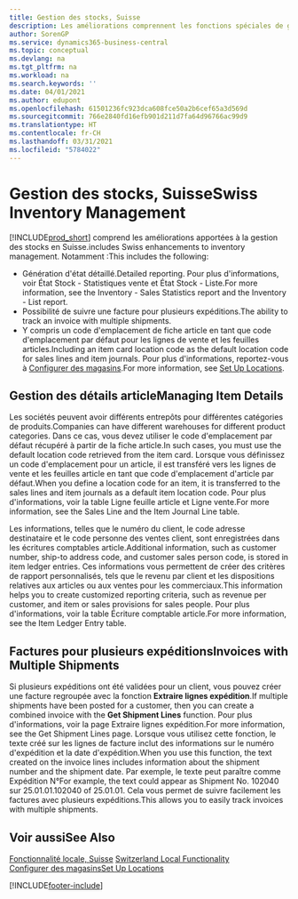```yaml
---
title: Gestion des stocks, Suisse
description: Les améliorations comprennent les fonctions spéciales de gestion des stocks en Suisse.
author: SorenGP
ms.service: dynamics365-business-central
ms.topic: conceptual
ms.devlang: na
ms.tgt_pltfrm: na
ms.workload: na
ms.search.keywords: ''
ms.date: 04/01/2021
ms.author: edupont
ms.openlocfilehash: 61501236fc923dca608fce50a2b6cef65a3d569d
ms.sourcegitcommit: 766e2840fd16efb901d211d7fa64d96766ac99d9
ms.translationtype: HT
ms.contentlocale: fr-CH
ms.lasthandoff: 03/31/2021
ms.locfileid: "5784022"
---
```

# <a name="swiss-inventory-management"></a><span data-ttu-id="5cdad-103">Gestion des stocks, Suisse</span><span class="sxs-lookup"><span data-stu-id="5cdad-103">Swiss Inventory Management</span></span>
[!INCLUDE[prod_short](../../includes/prod_short.md)] <span data-ttu-id="5cdad-104">comprend les améliorations apportées à la gestion des stocks en Suisse.</span><span class="sxs-lookup"><span data-stu-id="5cdad-104">includes Swiss enhancements to inventory management.</span></span> <span data-ttu-id="5cdad-105">Notamment :</span><span class="sxs-lookup"><span data-stu-id="5cdad-105">This includes the following:</span></span>  

- <span data-ttu-id="5cdad-106">Génération d'état détaillé.</span><span class="sxs-lookup"><span data-stu-id="5cdad-106">Detailed reporting.</span></span>  <span data-ttu-id="5cdad-107">Pour plus d'informations, voir État Stock - Statistiques vente et État Stock - Liste.</span><span class="sxs-lookup"><span data-stu-id="5cdad-107">For more information, see the Inventory - Sales Statistics report and the Inventory - List report.</span></span>  
- <span data-ttu-id="5cdad-108">Possibilité de suivre une facture pour plusieurs expéditions.</span><span class="sxs-lookup"><span data-stu-id="5cdad-108">The ability to track an invoice with multiple shipments.</span></span>  
- <span data-ttu-id="5cdad-109">Y compris un code d'emplacement de fiche article en tant que code d'emplacement par défaut pour les lignes de vente et les feuilles articles.</span><span class="sxs-lookup"><span data-stu-id="5cdad-109">Including an item card location code as the default location code for sales lines and item journals.</span></span> <span data-ttu-id="5cdad-110">Pour plus d'informations, reportez-vous à [Configurer des magasins](../../inventory-how-setup-locations.md).</span><span class="sxs-lookup"><span data-stu-id="5cdad-110">For more information, see [Set Up Locations](../../inventory-how-setup-locations.md).</span></span>

## <a name="managing-item-details"></a><span data-ttu-id="5cdad-111">Gestion des détails article</span><span class="sxs-lookup"><span data-stu-id="5cdad-111">Managing Item Details</span></span>  
<span data-ttu-id="5cdad-112">Les sociétés peuvent avoir différents entrepôts pour différentes catégories de produits.</span><span class="sxs-lookup"><span data-stu-id="5cdad-112">Companies can have different warehouses for different product categories.</span></span> <span data-ttu-id="5cdad-113">Dans ce cas, vous devez utiliser le code d'emplacement par défaut récupéré à partir de la fiche article.</span><span class="sxs-lookup"><span data-stu-id="5cdad-113">In such cases, you must use the default location code retrieved from the item card.</span></span> <span data-ttu-id="5cdad-114">Lorsque vous définissez un code d'emplacement pour un article, il est transféré vers les lignes de vente et les feuilles article en tant que code d'emplacement d'article par défaut.</span><span class="sxs-lookup"><span data-stu-id="5cdad-114">When you define a location code for an item, it is transferred to the sales lines and item journals as a default item location code.</span></span> <span data-ttu-id="5cdad-115">Pour plus d'informations, voir la table Ligne feuille article et Ligne vente.</span><span class="sxs-lookup"><span data-stu-id="5cdad-115">For more information, see the Sales Line and the Item Journal Line table.</span></span>  

<span data-ttu-id="5cdad-116">Les informations, telles que le numéro du client, le code adresse destinataire et le code personne des ventes client, sont enregistrées dans les écritures comptables article.</span><span class="sxs-lookup"><span data-stu-id="5cdad-116">Additional information, such as customer number, ship-to address code, and customer sales person code, is stored in item ledger entries.</span></span> <span data-ttu-id="5cdad-117">Ces informations vous permettent de créer des critères de rapport personnalisés, tels que le revenu par client et les dispositions relatives aux articles ou aux ventes pour les commerciaux.</span><span class="sxs-lookup"><span data-stu-id="5cdad-117">This information helps you to create customized reporting criteria, such as revenue per customer, and item or sales provisions for sales people.</span></span> <span data-ttu-id="5cdad-118">Pour plus d'informations, voir la table Écriture comptable article.</span><span class="sxs-lookup"><span data-stu-id="5cdad-118">For more information, see the Item Ledger Entry table.</span></span>  

## <a name="invoices-with-multiple-shipments"></a><span data-ttu-id="5cdad-119">Factures pour plusieurs expéditions</span><span class="sxs-lookup"><span data-stu-id="5cdad-119">Invoices with Multiple Shipments</span></span>  
<span data-ttu-id="5cdad-120">Si plusieurs expéditions ont été validées pour un client, vous pouvez créer une facture regroupée avec la fonction **Extraire lignes expédition**.</span><span class="sxs-lookup"><span data-stu-id="5cdad-120">If multiple shipments have been posted for a customer, then you can create a combined invoice with the **Get Shipment Lines** function.</span></span> <span data-ttu-id="5cdad-121">Pour plus d'informations, voir la page Extraire lignes expédition.</span><span class="sxs-lookup"><span data-stu-id="5cdad-121">For more information, see the Get Shipment Lines page.</span></span> <span data-ttu-id="5cdad-122">Lorsque vous utilisez cette fonction, le texte créé sur les lignes de facture inclut des informations sur le numéro d'expédition et la date d'expédition.</span><span class="sxs-lookup"><span data-stu-id="5cdad-122">When you use this function, the text created on the invoice lines includes information about the shipment number and the shipment date.</span></span> <span data-ttu-id="5cdad-123">Par exemple, le texte peut paraître comme Expédition N°</span><span class="sxs-lookup"><span data-stu-id="5cdad-123">For example, the text could appear as Shipment No.</span></span> <span data-ttu-id="5cdad-124">102040 sur 25.01.01.</span><span class="sxs-lookup"><span data-stu-id="5cdad-124">102040 of 25.01.01.</span></span> <span data-ttu-id="5cdad-125">Cela vous permet de suivre facilement les factures avec plusieurs expéditions.</span><span class="sxs-lookup"><span data-stu-id="5cdad-125">This allows you to easily track invoices with multiple shipments.</span></span>  

## <a name="see-also"></a><span data-ttu-id="5cdad-126">Voir aussi</span><span class="sxs-lookup"><span data-stu-id="5cdad-126">See Also</span></span>  
 <span data-ttu-id="5cdad-127">[Fonctionnalité locale, Suisse](switzerland-local-functionality.md) </span><span class="sxs-lookup"><span data-stu-id="5cdad-127">[Switzerland Local Functionality](switzerland-local-functionality.md) </span></span>  
 [<span data-ttu-id="5cdad-128">Configurer des magasins</span><span class="sxs-lookup"><span data-stu-id="5cdad-128">Set Up Locations</span></span>](../../inventory-how-setup-locations.md)


[!INCLUDE[footer-include](../../includes/footer-banner.md)]